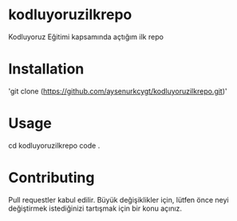 # kodluyoruzilkrepo
Kodluyoruz Eğitimi kapsamında açtığım ilk repo

# Installation
'git clone (https://github.com/aysenurkcygt/kodluyoruzilkrepo.git)'

# Usage
cd kodluyoruzilkrepo
code .

# Contributing
Pull requestler kabul edilir. Büyük değişiklikler için, lütfen önce neyi değiştirmek istediğinizi tartışmak için bir konu açınız.

